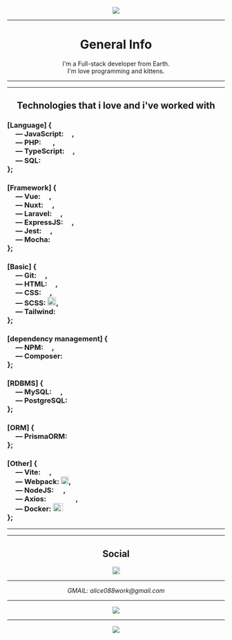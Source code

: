 <p align="center">
  <img src="https://capsule-render.vercel.app/api?text=Hi,%20I'm%20Alice088%20&animation=fadeIn&type=waving&color=gradient&height=200"/>
</p>

***

<h1 align="center"> General Info </h1>
  
<p align="center">
  I'm a Full-stack developer from Earth. <br>
  I'm love programming and kittens.
</p>

***
***

<h2 align="center"> Technologies that i love and i've worked with </h2>

<div>
  <h3>
    [Language] {<br>
      &nbsp&nbsp&nbsp&nbsp —  JavaScript: <img src="https://cdn4.iconfinder.com/data/icons/logos-and-brands/512/187_Js_logo_logos-512.png" height="14" width="15" />, <br>
      &nbsp&nbsp&nbsp&nbsp —  PHP:        <img src="https://upload.wikimedia.org/wikipedia/commons/thumb/2/27/PHP-logo.svg/1280px-PHP-logo.svg.png" height="14" width="23" />, <br>
      &nbsp&nbsp&nbsp&nbsp —  TypeScript: <img src="https://static-00.iconduck.com/assets.00/typescript-icon-icon-1024x1024-vh3pfez8.png" height="14" width="15" />, <br>
      &nbsp&nbsp&nbsp&nbsp —  SQL:        <img src="https://cdn2.iconfinder.com/data/icons/programming-50/64/206_programming-sql-data-database-512.png" height="18" width="16" />
    <br>};
  </h3>

  <h3>
    [Framework] {<br>
      &nbsp&nbsp&nbsp&nbsp —  Vue:       <img src="https://upload.wikimedia.org/wikipedia/commons/thumb/9/95/Vue.js_Logo_2.svg/768px-Vue.js_Logo_2.svg.png" height="12" width="16" />, <br>
      &nbsp&nbsp&nbsp&nbsp —  Nuxt:      <img src="https://seeklogo.com/images/N/nuxt-logo-1CCC5F38FD-seeklogo.com.png" height="12" width="17" />, <br>
      &nbsp&nbsp&nbsp&nbsp —  Laravel:   <img src="https://static-00.iconduck.com/assets.00/laravel-icon-497x512-uwybstke.png" height="16" width="16" />, <br>
      &nbsp&nbsp&nbsp&nbsp —  ExpressJS: <img src="https://www.mementotech.in/assets/images/icons/express.png" height="16" width="16" />, <br>
      &nbsp&nbsp&nbsp&nbsp —  Jest:      <img src="https://cdn.iconscout.com/icon/free/png-256/free-jest-3627678-3028904.png" height="16" width="16" />, <br>
      &nbsp&nbsp&nbsp&nbsp —  Mocha:     <img src="https://static-00.iconduck.com/assets.00/mocha-icon-512x512-9d5mzzrp.png" height="16" width="16" />
    <br>};
  </h3>

  <h3>
    [Basic] {<br>
      &nbsp&nbsp&nbsp&nbsp —  Git:      <img src="https://cdn3.iconfinder.com/data/icons/social-media-2169/24/social_media_social_media_logo_git-1024.png" height="14" width="16" />, <br>
      &nbsp&nbsp&nbsp&nbsp —  HTML:     <img src="https://cdn1.iconfinder.com/data/icons/logotypes/32/badge-html-5-128.png" height="14" width="15" />, <br>
      &nbsp&nbsp&nbsp&nbsp —  CSS:      <img src="https://cdn4.iconfinder.com/data/icons/social-media-logos-6/512/121-css3-512.png" height="14" width="16" />, <br>
      &nbsp&nbsp&nbsp&nbsp —  SCSS:     <img src="https://cdn4.iconfinder.com/data/icons/logos-and-brands/512/288_Sass_logo-512.png" height="20" width="20" />, <br>
      &nbsp&nbsp&nbsp&nbsp —  Tailwind: <img src="https://static-00.iconduck.com/assets.00/file-type-tailwind-icon-512x307-l0anq79h.png" height="12" width="19" />
    <br>};
  </h3>

  <h3>
    [dependency management] {<br>
      &nbsp&nbsp&nbsp&nbsp —  NPM:      <img src="https://cdn1.iconfinder.com/data/icons/programing-development-8/24/npm_logo-512.png" height="16" width="16" />, <br>
      &nbsp&nbsp&nbsp&nbsp —  Composer: <img src="https://upload.wikimedia.org/wikipedia/commons/2/26/Logo-composer-transparent.png" height="16" width="16" />
    <br>};
  </h3>

  <h3>
    [RDBMS] {<br>
      &nbsp&nbsp&nbsp&nbsp —  MySQL:      <img src="https://cdn-icons-png.flaticon.com/512/5968/5968313.png" height="14" width="16" />, <br>
      &nbsp&nbsp&nbsp&nbsp —  PostgreSQL: <img src="https://cdn-icons-png.flaticon.com/512/5968/5968342.png" height="14" width="16" />
    <br>};
  </h3>

  <h3>
    [ORM] {<br>
      &nbsp&nbsp&nbsp&nbsp —  PrismaORM: <img src="https://cdn.icon-icons.com/icons2/2107/PNG/512/file_type_light_prisma_icon_130444.png" height="16" width="16" />
    <br>};
  </h3>

  <h3>
    [Other] {<br>
      &nbsp&nbsp&nbsp&nbsp —  Vite:    <img src="https://www.svgrepo.com/show/354521/vitejs.svg" height="14" width="16" />, <br>
      &nbsp&nbsp&nbsp&nbsp —  Webpack: <img src="https://icons.veryicon.com/png/o/business/vscode-program-item-icon/webpack-2.png" height="18" width="18" />, <br>
      &nbsp&nbsp&nbsp&nbsp —  NodeJS:  <img src="https://static-00.iconduck.com/assets.00/node-js-icon-454x512-nztofx17.png" height="16" width="14" /> , <br>
      &nbsp&nbsp&nbsp&nbsp —  Axios:   <img src="https://upload.wikimedia.org/wikipedia/commons/thumb/d/d1/Axios_%28computer_library%29_logo.svg/1280px-Axios_%28computer_library%29_logo.svg.png" height="10" width="60" /> , <br>
      &nbsp&nbsp&nbsp&nbsp —  Docker:  <img src="https://blog.skillfactory.ru/wp-content/uploads/2023/02/vertical-logo-monochromatic-2822952.png" height="19" width="23" />
    <br>};
  </h3>
</div>

***
***

<h2 align="center"> Social </h3>

<div align="center">
  <a href="https://t.me/Giorgio_Mihawk">
    <img src="https://cdn4.iconfinder.com/data/icons/logos-and-brands/512/335_Telegram_logo-1024.png" height="18" width="18" />
  </a>

***

  <address>
    GMAIL: alice088work@gmail.com
  </p>
</div>

***

<div align="center">
  <img src="https://github-readme-stats.vercel.app/api?username=Alice088&show=reviews&show_icons=true,discussions_started,discussions_answered,prs_merged,prs_merged_percentage&theme=radical" />
</div>

***

<p align="center">
  <img src="https://capsule-render.vercel.app/api?text=I%20LOVE%20KITTENS%20&animation=fadeIn&type=waving&color=gradient&height=200&section=footer"/>
</p>
